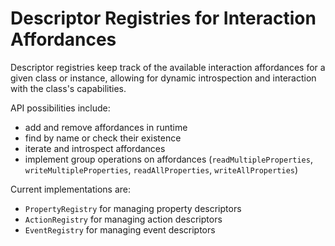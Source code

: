 # Descriptor Registries for Interaction Affordances

Descriptor registries keep track of the available interaction affordances for a given class or instance, allowing for dynamic introspection and interaction with the class's capabilities. 

API possibilities include:

- add and remove affordances in runtime
- find by name or check their existence
- iterate and introspect affordances
- implement group operations on affordances (`readMultipleProperties`, `writeMultipleProperties`, `readAllProperties`, `writeAllProperties`)

Current implementations are:

- `PropertyRegistry` for managing property descriptors
- `ActionRegistry` for managing action descriptors
- `EventRegistry` for managing event descriptors
